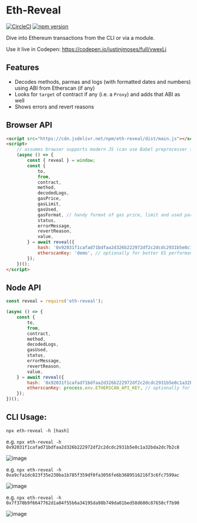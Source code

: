 # Eth-Reveal

[![CircleCI](https://circleci.com/gh/justinjmoses/eth-reveal.svg?style=svg)](https://circleci.com/gh/justinjmoses/eth-reveal)
[![npm version](https://badge.fury.io/js/eth-reveal.svg)](https://badge.fury.io/js/eth-reveal)

Dive into Ethereum transactions from the CLI or via a module.

Use it live in Codepen: https://codepen.io/justinjmoses/full/vwexLj

## Features

- Decodes methods, parmas and logs (with formatted dates and numbers) using ABI from Etherscan (if any)
- Looks for `target` of contract if any (i.e. a `Proxy`) and adds that ABI as well
- Shows errors and revert reasons

## Browser API

```html
<script src="https://cdn.jsdelivr.net/npm/eth-reveal/dist/main.js"></script>
<script>
	// assumes browser supports modern JS (can use Babel preprocesser for this, see settings in Codepen linked above)
	(async () => {
		const { reveal } = window;
		const {
			to,
			from,
			contract,
			method,
			decodedLogs,
			gasPrice,
			gasLimit,
			gasUsed,
			gasFormat, // handy format of gas price, limit and used params
			status,
			errorMessage,
			revertReason,
			value,
		} = await reveal({
			hash: '0x92031f1cafad71bdfaa2d326b222972df2c2dcdc2931b5e8c1a32bda2dc7b2c8',
			etherscanKey: 'demo', // optionally for better ES performance
		});
	})();
</script>
```

## Node API

```javascript
const reveal = require('eth-reveal');

(async () => {
	const {
		to,
		from,
		contract,
		method,
		decodedLogs,
		gasUsed,
		status,
		errorMessage,
		revertReason,
		value,
	} = await reveal({
		hash: '0x92031f1cafad71bdfaa2d326b222972df2c2dcdc2931b5e8c1a32bda2dc7b2c8',
		etherscanKey: process.env.ETHERSCAN_API_KEY, // optionally for better ES performance
	});
})();
```

## CLI Usage:

`npx eth-reveal -h [hash]`

e.g. `npx eth-reveal -h 0x92031f1cafad71bdfaa2d326b222972df2c2dcdc2931b5e8c1a32bda2dc7b2c8`

![image](https://user-images.githubusercontent.com/799038/57975573-a1061b80-7999-11e9-8223-1a96da51f40a.png)

e.g. `npx eth-reveal -h 0xa9cfa1dc823f35e230ba1b785f359df0fa3056fe6b3689516216f3c6fc7599ac`

![image](https://user-images.githubusercontent.com/799038/57975584-ce52c980-7999-11e9-80dc-1078b525d2e9.png)

e.g. `npx eth-reveal -h 0x7f370b9f6647762d1a04f55b6a34195da98b749da01bed58d600c87658cf7b90`

![image](https://user-images.githubusercontent.com/799038/57975591-e62a4d80-7999-11e9-82a5-7d80cbb361ae.png)
